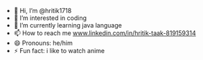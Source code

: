 - 👋 Hi, I’m @hritik1718
- 👀 I’m interested in coding
- 🌱 I’m currently learning java language 
- 📫 How to reach me www.linkedin.com/in/hritik-taak-819159314
- 😄 Pronouns: he/him
- ⚡ Fun fact: i like to watch anime

<!---
hritik1718/hritik1718 is a ✨ special ✨ repository because its `README.md` (this file) appears on your GitHub profile.
You can click the Preview link to take a look at your changes.
--->
